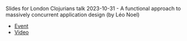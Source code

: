 Slides for London Clojurians talk 2023-10-31 - A functional approach to massively concurrent application design (by Léo Noel)
* [Event](https://www.meetup.com/London-Clojurians/events/295524353/)
* [Video](https://youtu.be/xtTCdT6e9-0)